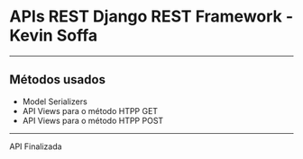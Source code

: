 
<h1> APIs REST Django REST Framework - Kevin Soffa </h1>
<hr>
<h2> Métodos usados </h2>
<ul>  
  <li> Model Serializers </li>
  <li> API Views para o método HTPP GET </li>
  <li> API Views para o método HTPP POST </li>
</ul>
<hr>
<p> API Finalizada</P>
